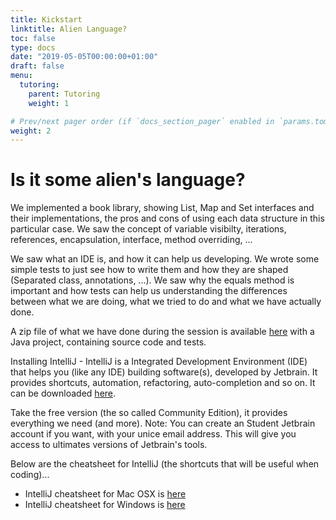 ```yaml
---
title: Kickstart
linktitle: Alien Language?
toc: false
type: docs
date: "2019-05-05T00:00:00+01:00"
draft: false
menu:
  tutoring:
    parent: Tutoring
    weight: 1

# Prev/next pager order (if `docs_section_pager` enabled in `params.toml`)
weight: 2
--- 
```


#  Is it some alien's language?
We implemented a book library, showing List, Map and Set interfaces and their implementations, the pros and cons of using each data structure in this particular case. We saw the concept of variable visibilty, iterations, references, encapsulation, interface, method overriding, ...

We saw what an IDE is, and how it can help us developing. We wrote some simple tests to just see how to write them and how they are shaped (Separated class, annotations, ...). We saw why the equals method is important and how tests can help us understanding the differences between what we are doing, what we tried to do and what we have actually done.

A zip file of what we have done during the session is available [here](http://i3s.unice.fr/~benni//files/kickstart.zip) with a Java project, containing source code and tests.

Installing IntelliJ - IntelliJ is a Integrated Development Environment (IDE) that helps you (like any IDE) building software(s), developed by Jetbrain. It provides shortcuts, automation, refactoring, auto-completion and so on. It can be downloaded [here](https://www.jetbrains.com/idea/#chooseYourEdition).

Take the free version (the so called Community Edition), it provides everything we need (and more). Note: You can create an Student Jetbrain account if you want, with your unice email address. This will give you access to ultimates versions of Jetbrain's tools.

Below are the cheatsheet for IntelliJ (the shortcuts that will be useful when coding)...

- IntelliJ cheatsheet for Mac OSX is [here](https://resources.jetbrains.com/assets/products/intellij-idea/IntelliJIDEA_ReferenceCard_mac.pdf)
- IntelliJ cheatsheet for Windows is [here](https://resources.jetbrains.com/assets/products/intellij-idea/IntelliJIDEA_ReferenceCard.pdf)
